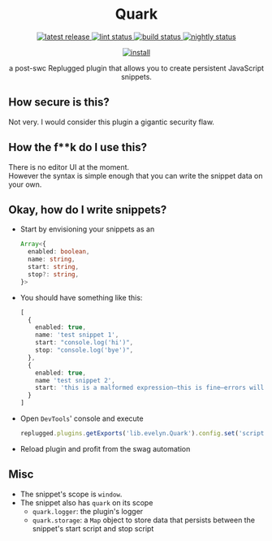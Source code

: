 <p>
  <h1 align="center">Quark</h1>
</p>

<p align="center">
  <a href="https://github.com/Socketlike/Quark/releases/latest">
    <img alt="latest release" src="https://img.shields.io/github/v/release/Socketlike/Quark?label=version&sort=semver">
  </a>
  <a href="https://github.com/Socketlike/Quark/actions/workflows/lint.yml">
    <img alt="lint status" src="https://img.shields.io/github/actions/workflow/status/Socketlike/Quark/lint.yml?label=lint">
  </a>
  <a href="https://github.com/Socketlike/Quark/actions/workflows/release.yml">
    <img alt="build status" src="https://img.shields.io/github/actions/workflow/status/Socketlike/Quark/release.yml?label=build">
  </a>
  <a href="https://github.com/Socketlike/Quark/actions/workflows/nightly.yml">
    <img alt="nightly status" src="https://img.shields.io/github/actions/workflow/status/Socketlike/Quark/nightly.yml?label=nightly&color=blueviolet">
  </a>
</p>

<p align="center">
  <a href="https://replugged.dev/install?identifier=Socketlike/Quark&source=github">
    <img alt="install" src="https://img.shields.io/github/v/release/Socketlike/Quark?label=Install&sort=semver&style=for-the-badge">
  </a>
</p>

<p align="center">
  a post-swc Replugged plugin that allows you to create persistent JavaScript snippets.
</p>

## How secure is this?

Not very. I would consider this plugin a gigantic security flaw.

## How the f\*\*k do I use this?

There is no editor UI at the moment.  
However the syntax is simple enough that you can write the snippet data on your own.

## Okay, how do I write snippets?

- Start by envisioning your snippets as an
  ```ts
  Array<{
    enabled: boolean,
    name: string,
    start: string,
    stop?: string,
  }>
  ```
- You should have something like this:
  ```ts
  [
    {
      enabled: true,
      name: 'test snippet 1',
      start: "console.log('hi')",
      stop: "console.log('bye')",
    },
    {
      enabled: true,
      name 'test snippet 2',
      start: 'this is a malformed expression—this is fine—errors will be caught',
    }
  ]
  ```
- Open `DevTools`' console and execute
  ```ts
  replugged.plugins.getExports('lib.evelyn.Quark').config.set('scripts', <insert envisioned array here>);
  ```
- Reload plugin and profit from the swag automation

## Misc

- The snippet's scope is `window`.
- The snippet also has `quark` on its scope
  - `quark.logger`: the plugin's logger
  - `quark.storage`: a `Map` object to store data that persists between the snippet's start script
    and stop script

